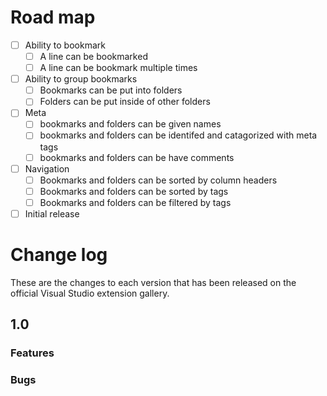 
# Road map
- [ ] Ability to bookmark
  - [ ] A line can be bookmarked
  - [ ] A line can be bookmark multiple times
- [ ] Ability to group bookmarks
  - [ ] Bookmarks can be put into folders
  - [ ] Folders can be put inside of other folders
- [ ] Meta
  - [ ] bookmarks and folders can be given names
  - [ ] bookmarks and folders can be identifed and catagorized with meta tags
  - [ ] bookmarks and folders can be have comments
- [ ] Navigation
  - [ ] Bookmarks and folders can be sorted by column headers
  - [ ] Bookmarks and folders can be sorted by tags
  - [ ] Bookmarks and folders can be filtered by tags
- [ ] Initial release

<!--
Features that have a checkmark are complete and available for
download in the
[CI build](http://vsixgallery.com/extension/BookmarkPro.chris p.002744f6-45b7-4cab-b6ea-28e2940c7d36/).
-->
# Change log

These are the changes to each version that has been released
on the official Visual Studio extension gallery.

## 1.0
### Features

### Bugs